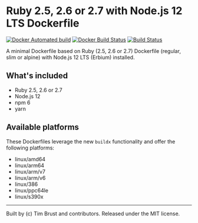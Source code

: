 # Ruby 2.5, 2.6 or 2.7 with Node.js 12 LTS Dockerfile

[![Docker Automated build](https://img.shields.io/docker/automated/timbru31/ruby-node.svg)](https://hub.docker.com/r/timbru31/ruby-node/)
[![Docker Build Status](https://img.shields.io/docker/build/timbru31/ruby-node.svg)](https://hub.docker.com/r/timbru31/ruby-node/)
[![Build Status](https://travis-ci.org/timbru31/docker-ruby-node.svg?branch=master)](https://travis-ci.org/timbru31/docker-ruby-node)

A minimal Dockerfile based on Ruby (2.5, 2.6 or 2.7) Dockerfile (regular, slim or alpine) with Node.js 12 LTS (Erbium) installed.

## What's included

- Ruby 2.5, 2.6 or 2.7
- Node.js 12
- npm 6
- yarn

## Available platforms

These Dockerfiles leverage the new `buildx` functionality and offer the following platforms:
- linux/amd64
- linux/arm64
- linux/arm/v7
- linux/arm/v6
- linux/386
- linux/ppc64le
- linux/s390x

---

Built by (c) Tim Brust and contributors. Released under the MIT license.
